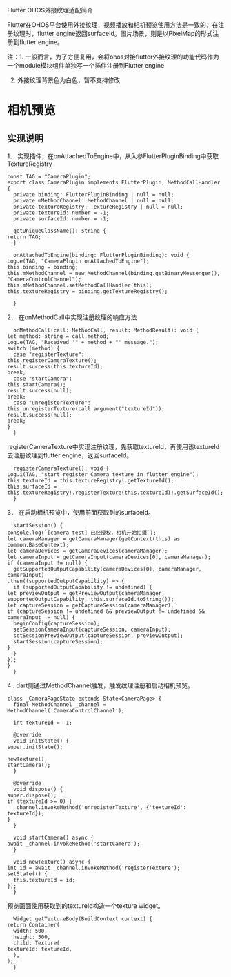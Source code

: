 Flutter OHOS外接纹理适配简介

Flutter在OHOS平台使用外接纹理，视频播放和相机预览使用方法是一致的，在注册纹理时，flutter engine返回surfaceId。图片场景，则是以PixelMap的形式注册到flutter engine。

注：1. 一般而言，为了方便复用，会将ohos对接flutter外接纹理的功能代码作为一个module模块组件单独写一个插件注册到Flutter engine

2. 外接纹理背景色为白色，暂不支持修改
# 相机预览

## 实现说明

1． 实现插件，在onAttachedToEngine中，从入参FlutterPluginBinding中获取TextureRegistry
    
    const TAG = "CameraPlugin";
    export class CameraPlugin implements FlutterPlugin, MethodCallHandler {
      private binding: FlutterPluginBinding | null = null;
      private mMethodChannel: MethodChannel | null = null;
      private textureRegistry: TextureRegistry | null = null;
      private textureId: number = -1;
      private surfaceId: number = -1;
    
      getUniqueClassName(): string {
    return TAG;
      }
    
      onAttachedToEngine(binding: FlutterPluginBinding): void {
    Log.e(TAG, "CameraPlugin onAttachedToEngine");
    this.binding = binding;
    this.mMethodChannel = new MethodChannel(binding.getBinaryMessenger(), "CameraControlChannel");
    this.mMethodChannel.setMethodCallHandler(this);
    this.textureRegistry = binding.getTextureRegistry();
    
      }

2． 在onMethodCall中实现注册纹理的响应方法

      onMethodCall(call: MethodCall, result: MethodResult): void {
    let method: string = call.method;
    Log.e(TAG, "Received '" + method + "' message.");
    switch (method) {
      case "registerTexture":
    this.registerCameraTexture();
    result.success(this.textureId);
    break;
      case "startCamera":
    this.startCamera();
    result.success(null);
    break;
      case "unregisterTexture":
    this.unregisterTexture(call.argument("textureId"));
    result.success(null);
    break;
    }
      }

registerCameraTexture中实现注册纹理，先获取textureId，再使用该textureId去注册纹理到flutter engine，返回surfaceId。

      registerCameraTexture(): void {
    Log.i(TAG, "start register Camera texture in flutter engine");
    this.textureId = this.textureRegistry!.getTextureId();
    this.surfaceId = this.textureRegistry!.registerTexture(this.textureId)!.getSurfaceId();
      }

3． 在启动相机预览中，使用前面获取到的surfaceId。

      startSession() {
    console.log(`[camera test] 已经授权，相机开始拍摄`);
    let cameraManager = getCameraManager(getContext(this) as common.BaseContext);
    let cameraDevices = getCameraDevices(cameraManager);
    let cameraInput = getCameraInput(cameraDevices[0], cameraManager);
    if (cameraInput != null) {
      getSupportedOutputCapability(cameraDevices[0], cameraManager, cameraInput)
    .then((supportedOutputCapability) => {
      if (supportedOutputCapability != undefined) {
    let previewOutput = getPreviewOutput(cameraManager, supportedOutputCapability, this.surfaceId.toString());
    let captureSession = getCaptureSession(cameraManager);
    if (captureSession != undefined && previewOutput != undefined && cameraInput != null) {
      beginConfig(captureSession);
      setSessionCameraInput(captureSession, cameraInput);
      setSessionPreviewOutput(captureSession, previewOutput);
      startSession(captureSession);
    }
      }
    });
    }
      }

4 . dart侧通过MethodChannel触发，触发纹理注册和启动相机预览。

    class _CameraPageState extends State<CameraPage> {
      final MethodChannel _channel = MethodChannel('CameraControlChannel');
    
      int textureId = -1;
    
      @override
      void initState() {
    super.initState();
    
    newTexture();
    startCamera();
      }
    
      @override
      void dispose() {
    super.dispose();
    if (textureId >= 0) {
      _channel.invokeMethod('unregisterTexture', {'textureId': textureId});
    }
      }
    
      void startCamera() async {
    await _channel.invokeMethod('startCamera');
      }
    
      void newTexture() async {
    int id = await _channel.invokeMethod('registerTexture');
    setState(() {
      this.textureId = id;
    });
      }

预览画面使用获取到的textureId构造一个texture widget。

      Widget getTextureBody(BuildContext context) {
    return Container(
      width: 500,
      height: 500,
      child: Texture(
    textureId: textureId,
      ),
    );
      }
